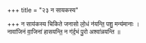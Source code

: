+++
title = "२३ न सायकस्य"

+++
न साय॑कस्य चिकिते जनासो लो॒धं न॑यन्ति॒ पशु॒ मन्य॑मानाः ।  
नावा॑जिनं वा॒जिना॑ हासयन्ति॒ न ग॑र्द॒भं पु॒रो अश्वा॑न्नयन्ति ॥